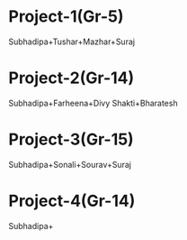 # Project-1(Gr-5)
Subhadipa+Tushar+Mazhar+Suraj
# Project-2(Gr-14)
Subhadipa+Farheena+Divy Shakti+Bharatesh
# Project-3(Gr-15)
Subhadipa+Sonali+Sourav+Suraj
# Project-4(Gr-14)
Subhadipa+
